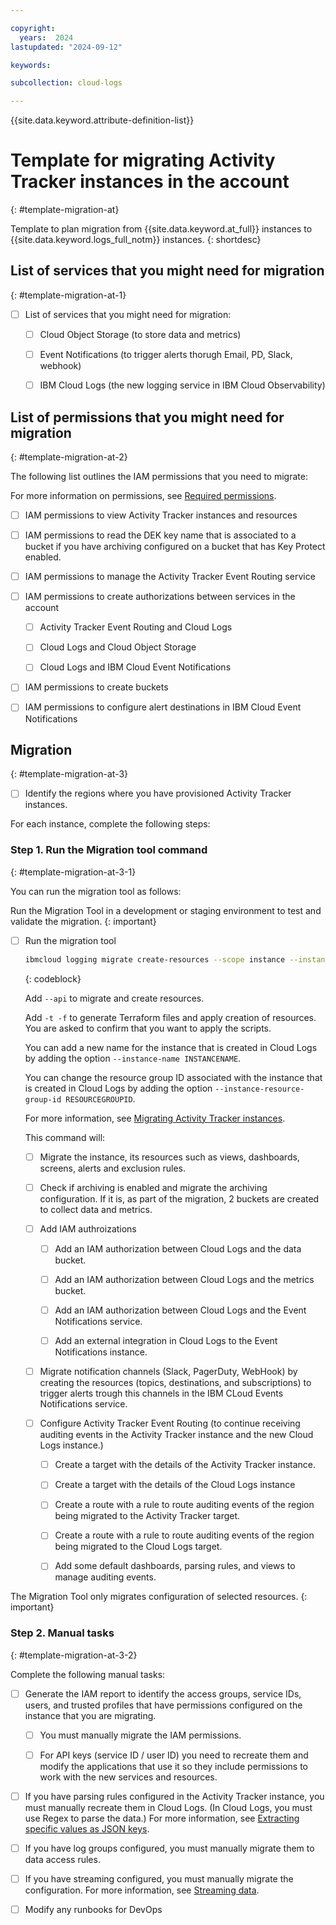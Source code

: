 ```yaml
---

copyright:
  years:  2024
lastupdated: "2024-09-12"

keywords:

subcollection: cloud-logs

---
```


{{site.data.keyword.attribute-definition-list}}


# Template for migrating Activity Tracker instances in the account
{: #template-migration-at}

Template to plan migration from {{site.data.keyword.at_full}} instances to {{site.data.keyword.logs_full_notm}} instances.
{: shortdesc}


## List of services that you might need for migration
{: #template-migration-at-1}

- [ ] List of services that you might need for migration:

    - [ ] Cloud Object Storage (to store data and metrics)

    - [ ] Event Notifications (to trigger alerts thorugh Email, PD, Slack, webhook)

    - [ ] IBM Cloud Logs (the new logging service in IBM Cloud Observability)

## List of permissions that you might need for migration
{: #template-migration-at-2}

The following list outlines the IAM permissions that you need to migrate:

For more information on permissions, see [Required permissions](/docs/cloud-logs?topic=cloud-logs-migration-permissions).

- [ ] IAM permissions to view Activity Tracker instances and resources

- [ ] IAM permissions to read the DEK key name that is associated to a bucket if you have archiving configured on a bucket that has Key Protect enabled.

- [ ] IAM permissions to manage the Activity Tracker Event Routing service

- [ ] IAM permissions to create authorizations between services in the account

    - [ ] Activity Tracker Event Routing and Cloud Logs

    - [ ] Cloud Logs and Cloud Object Storage

    - [ ] Cloud Logs and IBM Cloud Event Notifications

- [ ] IAM permissions to create buckets

- [ ]  IAM permissions to configure alert destinations in IBM Cloud Event Notifications

## Migration
{: #template-migration-at-3}

- [ ] Identify the regions where you have provisioned Activity Tracker instances.

For each instance, complete the following steps:

### Step 1. Run the Migration tool command
{: #template-migration-at-3-1}

You can run the migration tool as follows:

Run the Migration Tool in a development or staging environment to test and validate the migration.
{: important}

- [ ] Run the migration tool

    ```sh
    ibmcloud logging migrate create-resources --scope instance --instance-crn CRN_VALUE --platform --ingestion-key INGESTION_KEY [--instance-name INSTANCENAME] [--instance-resource-group-id RESOURCEGROUPID] [--api]|[-t -f]
    ```
    {: codeblock}

    Add `--api` to migrate and create resources.

    Add `-t -f` to generate Terraform files and apply creation of resources. You are asked to confirm that you want to apply the scripts.

    You can add a new name for the instance that is created in Cloud Logs by adding the option `--instance-name INSTANCENAME`.

    You can change the resource group ID associated with the instance that is created in Cloud Logs by adding the option `--instance-resource-group-id RESOURCEGROUPID`.

    For more information, see [Migrating Activity Tracker instances](/docs/cloud-logs?topic=cloud-logs-migration-atracker-n-cl).

    This command will:

    - [ ] Migrate the instance, its resources such as views, dashboards, screens, alerts and exclusion rules.

    - [ ] Check if archiving is enabled and migrate the archiving configuration. If it is, as part of the migration, 2 buckets are created to collect data and metrics.

    - [ ] Add IAM authroizations

        - [ ] Add an IAM authorization between Cloud Logs and the data bucket.

        - [ ] Add an IAM authorization between Cloud Logs and the metrics bucket.

        - [ ] Add an IAM authorization between Cloud Logs and the Event Notifications service.

        - [ ]  Add an external integration in Cloud Logs to the Event Notifications instance.

    - [ ] Migrate notification channels (Slack, PagerDuty, WebHook) by creating the resources (topics, destinations, and subscriptions) to trigger alerts trough this channels in the IBM CLoud Events Notifications service.

    - [ ] Configure Activity Tracker Event Routing (to continue receiving auditing events in the Activity Tracker instance and the new Cloud Logs instance.)

        - [ ]  Create a target with the details of the Activity Tracker instance.

        - [ ]  Create a target with the details of the Cloud Logs instance

        - [ ]  Create a route with a rule to route auditing events of the region being migrated to the Activity Tracker target.

        - [ ]  Create a route with a rule to route auditing events of the region being migrated to the Cloud Logs target.

        - [ ]  Add some default dashboards, parsing rules, and views to manage auditing events.

The Migration Tool only migrates configuration of selected resources.
{: important}

### Step 2. Manual tasks
{: #template-migration-at-3-2}

Complete the following manual tasks:

- [ ] Generate the IAM report to identify the access groups, service IDs, users, and trusted profiles that have permissions configured on the instance that you are migrating.

    - [ ] You must manually migrate the IAM permissions.

    - [ ] For API keys (service ID / user ID) you need to recreate them and modify the applications that use it so they include permissions to work with the new services and resources.

- [ ] If you have parsing rules configured in the Activity Tracker instance, you must manually recreate them in Cloud Logs. (In Cloud Logs, you must use Regex to parse the data.) For more information, see [Extracting specific values as JSON keys](/docs/cloud-logs?topic=cloud-logs-parse-extract-rule).

- [ ] If you have log groups configured, you must manually migrate them to data access rules.

- [ ] If you have streaming configured, you must manually migrate the configuration. For more information, see [Streaming data](/docs/cloud-logs?topic=cloud-logs-streaming).

- [ ] Modify any runbooks for DevOps
